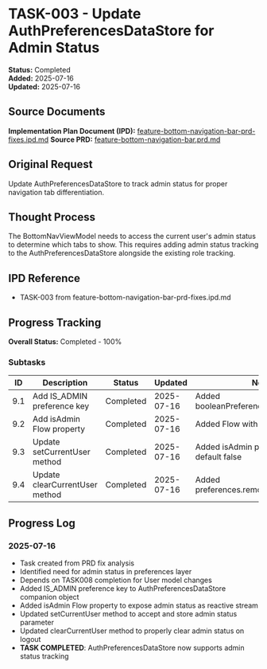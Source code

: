 # TASK-003 - Update AuthPreferencesDataStore for Admin Status

**Status:** Completed  
**Added:** 2025-07-16  
**Updated:** 2025-07-16

## Source Documents

**Implementation Plan Document (IPD):** [feature-bottom-navigation-bar-prd-fixes.ipd.md](../../feature-bottom-navigation-bar-prd-fixes/feature-bottom-navigation-bar-prd-fixes.ipd.md)
**Source PRD:** [feature-bottom-navigation-bar.prd.md](../../../docs/product-requirements-documents/feature-bottom-navigation-bar.prd.md)

## Original Request

Update AuthPreferencesDataStore to track admin status for proper navigation tab differentiation.

## Thought Process

The BottomNavViewModel needs to access the current user's admin status to determine which tabs to show. This requires adding admin status tracking to the AuthPreferencesDataStore alongside the existing role tracking.

## IPD Reference

- TASK-003 from feature-bottom-navigation-bar-prd-fixes.ipd.md

## Progress Tracking

**Overall Status:** Completed - 100%

### Subtasks

| ID | Description | Status | Updated | Notes |
|----|-------------|--------|---------|-------|
| 9.1 | Add IS_ADMIN preference key | Completed | 2025-07-16 | Added booleanPreferencesKey("is_admin") |
| 9.2 | Add isAdmin Flow property | Completed | 2025-07-16 | Added Flow<Boolean> with default false |
| 9.3 | Update setCurrentUser method | Completed | 2025-07-16 | Added isAdmin parameter with default false |
| 9.4 | Update clearCurrentUser method | Completed | 2025-07-16 | Added preferences.remove(IS_ADMIN) |

## Progress Log

### 2025-07-16

- Task created from PRD fix analysis
- Identified need for admin status in preferences layer
- Depends on TASK008 completion for User model changes
- Added IS_ADMIN preference key to AuthPreferencesDataStore companion object
- Added isAdmin Flow property to expose admin status as reactive stream
- Updated setCurrentUser method to accept and store admin status parameter
- Updated clearCurrentUser method to properly clear admin status on logout
- **TASK COMPLETED**: AuthPreferencesDataStore now supports admin status tracking
